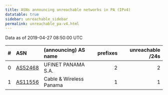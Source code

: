 ```yaml
---
title: ASNs announcing unreachable networks in PA (IPv4)
datatable: true
sidebar: unreachable_sidebar
permalink: unreachable_pa-v4.html
---
```


Data as of 2019-04-27 08:50:00 UTC


<div class="datatable-begin"></div>

|   # | ASN                                    | (announcing) AS name        |   prefixes |   unreachable /24s |
|----:|:---------------------------------------|:----------------------------|-----------:|-------------------:|
|   0 | [AS52468](unreachable_AS52468-v4.html) | UFINET PANAMA S.A.          |          2 |                  2 |
|   1 | [AS11556](unreachable_AS11556-v4.html) | Cable &amp; Wireless Panama |          1 |                  1 |

<div class="datatable-end"></div>